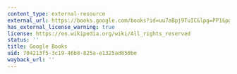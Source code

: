 ```yaml
---
content_type: external-resource
external_url: https://books.google.com/books?id=uu7aBpj9TuIC&lpg=PP1&pg=PA7#v=onepage&q&f=false
has_external_license_warning: true
license: https://en.wikipedia.org/wiki/All_rights_reserved
status: ''
title: Google Books
uid: 704213f5-3c19-46b8-825a-e1325ad850be
wayback_url: ''
---
```


